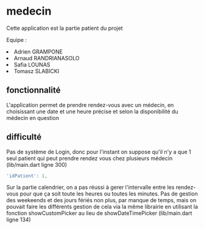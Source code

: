 # medecin

Cette application est la partie patient du projet

Equipe :
<ul>
</ul>
<li>Adrien GRAMPONE</li>
<li>Arnaud RANDRIANASOLO</li>
<li>Safia LOUNAS</li>
<li>Tomasz SLABICKI</li>

## fonctionnalité
L'application permet de prendre rendez-vous avec un médecin, en choisissant une date et une heure précise et selon la disponibilité du médecin en question

## difficulté
Pas de système de Login, donc pour l'instant on suppose qu'il n'y a que 1 seul patient qui peut prendre rendez vous chez plusieurs médecin (lib/main.dart ligne 300)
```dart
'idPatient': 1,
```

Sur la partie calendrier, on a pas réussi à gerer l'intervalle entre les rendez-vous pour que ça soit toute les heures ou toutes les minutes.
Pas de gestion des weekeends et des jours fériés non plus, par manque de temps, mais on pouvait faire les différents gestion de cela via la même librairie en utilisant la fonction showCustomPicker au lieu de showDateTimePicker (lib/main.dart ligne 134)


